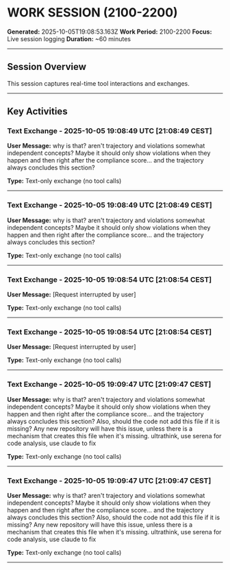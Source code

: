 # WORK SESSION (2100-2200)

**Generated:** 2025-10-05T19:08:53.163Z
**Work Period:** 2100-2200
**Focus:** Live session logging
**Duration:** ~60 minutes

---

## Session Overview

This session captures real-time tool interactions and exchanges.

---

## Key Activities

### Text Exchange - 2025-10-05 19:08:49 UTC [21:08:49 CEST]

**User Message:** why is that? aren't trajectory and violations somewhat independent concepts? Maybe it should only show violations when they happen and then right after the compliance score... and the trajectory always concludes this section?

**Type:** Text-only exchange (no tool calls)

---

### Text Exchange - 2025-10-05 19:08:49 UTC [21:08:49 CEST]

**User Message:** why is that? aren't trajectory and violations somewhat independent concepts? Maybe it should only show violations when they happen and then right after the compliance score... and the trajectory always concludes this section?

**Type:** Text-only exchange (no tool calls)

---

### Text Exchange - 2025-10-05 19:08:54 UTC [21:08:54 CEST]

**User Message:** [Request interrupted by user]

**Type:** Text-only exchange (no tool calls)

---

### Text Exchange - 2025-10-05 19:08:54 UTC [21:08:54 CEST]

**User Message:** [Request interrupted by user]

**Type:** Text-only exchange (no tool calls)

---

### Text Exchange - 2025-10-05 19:09:47 UTC [21:09:47 CEST]

**User Message:** why is that? aren't trajectory and violations somewhat independent concepts? Maybe it should only show violations when they happen and then right after the compliance score... and the trajectory always concludes this section? Also, should the code not add this file if it is missing? Any new repository will have this issue, unless there is a mechanism that creates this file when it's missing. ultrathink, use serena for code analysis, use claude to fix

**Type:** Text-only exchange (no tool calls)

---

### Text Exchange - 2025-10-05 19:09:47 UTC [21:09:47 CEST]

**User Message:** why is that? aren't trajectory and violations somewhat independent concepts? Maybe it should only show violations when they happen and then right after the compliance score... and the trajectory always concludes this section? Also, should the code not add this file if it is missing? Any new repository will have this issue, unless there is a mechanism that creates this file when it's missing. ultrathink, use serena for code analysis, use claude to fix

**Type:** Text-only exchange (no tool calls)

---

